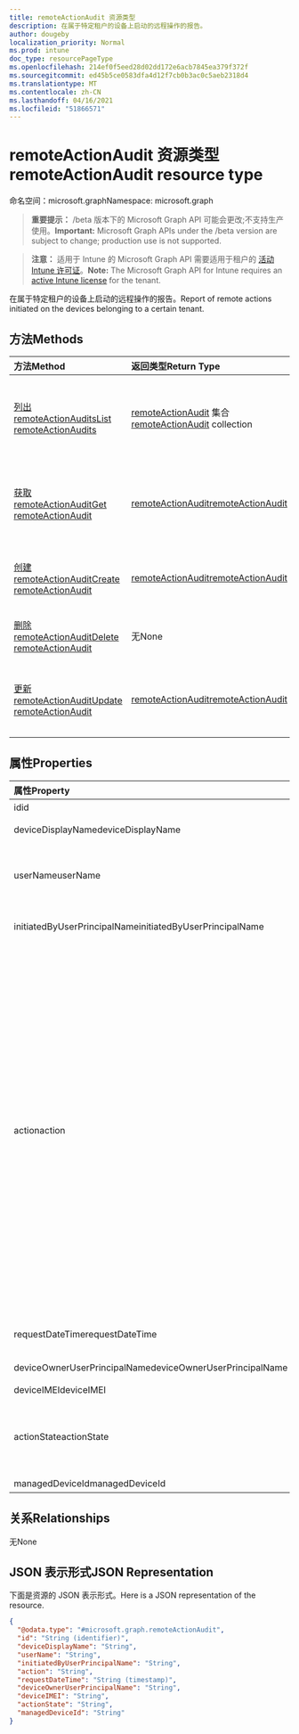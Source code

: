 ```yaml
---
title: remoteActionAudit 资源类型
description: 在属于特定租户的设备上启动的远程操作的报告。
author: dougeby
localization_priority: Normal
ms.prod: intune
doc_type: resourcePageType
ms.openlocfilehash: 214ef0f5eed28d02dd172e6acb7845ea379f372f
ms.sourcegitcommit: ed45b5ce0583dfa4d12f7cb0b3ac0c5aeb2318d4
ms.translationtype: MT
ms.contentlocale: zh-CN
ms.lasthandoff: 04/16/2021
ms.locfileid: "51866571"
---
```

# <a name="remoteactionaudit-resource-type"></a><span data-ttu-id="5a75c-103">remoteActionAudit 资源类型</span><span class="sxs-lookup"><span data-stu-id="5a75c-103">remoteActionAudit resource type</span></span>

<span data-ttu-id="5a75c-104">命名空间：microsoft.graph</span><span class="sxs-lookup"><span data-stu-id="5a75c-104">Namespace: microsoft.graph</span></span>

> <span data-ttu-id="5a75c-105">**重要提示：** /beta 版本下的 Microsoft Graph API 可能会更改;不支持生产使用。</span><span class="sxs-lookup"><span data-stu-id="5a75c-105">**Important:** Microsoft Graph APIs under the /beta version are subject to change; production use is not supported.</span></span>

> <span data-ttu-id="5a75c-106">**注意：** 适用于 Intune 的 Microsoft Graph API 需要适用于租户的 [活动 Intune 许可证](https://go.microsoft.com/fwlink/?linkid=839381)。</span><span class="sxs-lookup"><span data-stu-id="5a75c-106">**Note:** The Microsoft Graph API for Intune requires an [active Intune license](https://go.microsoft.com/fwlink/?linkid=839381) for the tenant.</span></span>

<span data-ttu-id="5a75c-107">在属于特定租户的设备上启动的远程操作的报告。</span><span class="sxs-lookup"><span data-stu-id="5a75c-107">Report of remote actions initiated on the devices belonging to a certain tenant.</span></span>

## <a name="methods"></a><span data-ttu-id="5a75c-108">方法</span><span class="sxs-lookup"><span data-stu-id="5a75c-108">Methods</span></span>
|<span data-ttu-id="5a75c-109">方法</span><span class="sxs-lookup"><span data-stu-id="5a75c-109">Method</span></span>|<span data-ttu-id="5a75c-110">返回类型</span><span class="sxs-lookup"><span data-stu-id="5a75c-110">Return Type</span></span>|<span data-ttu-id="5a75c-111">说明</span><span class="sxs-lookup"><span data-stu-id="5a75c-111">Description</span></span>|
|:---|:---|:---|
|[<span data-ttu-id="5a75c-112">列出 remoteActionAudits</span><span class="sxs-lookup"><span data-stu-id="5a75c-112">List remoteActionAudits</span></span>](../api/intune-devices-remoteactionaudit-list.md)|<span data-ttu-id="5a75c-113">[remoteActionAudit](../resources/intune-devices-remoteactionaudit.md) 集合</span><span class="sxs-lookup"><span data-stu-id="5a75c-113">[remoteActionAudit](../resources/intune-devices-remoteactionaudit.md) collection</span></span>|<span data-ttu-id="5a75c-114">列出 [remoteActionAudit 对象的属性和](../resources/intune-devices-remoteactionaudit.md) 关系。</span><span class="sxs-lookup"><span data-stu-id="5a75c-114">List properties and relationships of the [remoteActionAudit](../resources/intune-devices-remoteactionaudit.md) objects.</span></span>|
|[<span data-ttu-id="5a75c-115">获取 remoteActionAudit</span><span class="sxs-lookup"><span data-stu-id="5a75c-115">Get remoteActionAudit</span></span>](../api/intune-devices-remoteactionaudit-get.md)|[<span data-ttu-id="5a75c-116">remoteActionAudit</span><span class="sxs-lookup"><span data-stu-id="5a75c-116">remoteActionAudit</span></span>](../resources/intune-devices-remoteactionaudit.md)|<span data-ttu-id="5a75c-117">读取 [remoteActionAudit 对象的属性和](../resources/intune-devices-remoteactionaudit.md) 关系。</span><span class="sxs-lookup"><span data-stu-id="5a75c-117">Read properties and relationships of the [remoteActionAudit](../resources/intune-devices-remoteactionaudit.md) object.</span></span>|
|[<span data-ttu-id="5a75c-118">创建 remoteActionAudit</span><span class="sxs-lookup"><span data-stu-id="5a75c-118">Create remoteActionAudit</span></span>](../api/intune-devices-remoteactionaudit-create.md)|[<span data-ttu-id="5a75c-119">remoteActionAudit</span><span class="sxs-lookup"><span data-stu-id="5a75c-119">remoteActionAudit</span></span>](../resources/intune-devices-remoteactionaudit.md)|<span data-ttu-id="5a75c-120">创建新的 [remoteActionAudit](../resources/intune-devices-remoteactionaudit.md) 对象。</span><span class="sxs-lookup"><span data-stu-id="5a75c-120">Create a new [remoteActionAudit](../resources/intune-devices-remoteactionaudit.md) object.</span></span>|
|[<span data-ttu-id="5a75c-121">删除 remoteActionAudit</span><span class="sxs-lookup"><span data-stu-id="5a75c-121">Delete remoteActionAudit</span></span>](../api/intune-devices-remoteactionaudit-delete.md)|<span data-ttu-id="5a75c-122">无</span><span class="sxs-lookup"><span data-stu-id="5a75c-122">None</span></span>|<span data-ttu-id="5a75c-123">删除 [remoteActionAudit](../resources/intune-devices-remoteactionaudit.md)。</span><span class="sxs-lookup"><span data-stu-id="5a75c-123">Deletes a [remoteActionAudit](../resources/intune-devices-remoteactionaudit.md).</span></span>|
|[<span data-ttu-id="5a75c-124">更新 remoteActionAudit</span><span class="sxs-lookup"><span data-stu-id="5a75c-124">Update remoteActionAudit</span></span>](../api/intune-devices-remoteactionaudit-update.md)|[<span data-ttu-id="5a75c-125">remoteActionAudit</span><span class="sxs-lookup"><span data-stu-id="5a75c-125">remoteActionAudit</span></span>](../resources/intune-devices-remoteactionaudit.md)|<span data-ttu-id="5a75c-126">更新 [remoteActionAudit 对象](../resources/intune-devices-remoteactionaudit.md) 的属性。</span><span class="sxs-lookup"><span data-stu-id="5a75c-126">Update the properties of a [remoteActionAudit](../resources/intune-devices-remoteactionaudit.md) object.</span></span>|

## <a name="properties"></a><span data-ttu-id="5a75c-127">属性</span><span class="sxs-lookup"><span data-stu-id="5a75c-127">Properties</span></span>
|<span data-ttu-id="5a75c-128">属性</span><span class="sxs-lookup"><span data-stu-id="5a75c-128">Property</span></span>|<span data-ttu-id="5a75c-129">类型</span><span class="sxs-lookup"><span data-stu-id="5a75c-129">Type</span></span>|<span data-ttu-id="5a75c-130">说明</span><span class="sxs-lookup"><span data-stu-id="5a75c-130">Description</span></span>|
|:---|:---|:---|
|<span data-ttu-id="5a75c-131">id</span><span class="sxs-lookup"><span data-stu-id="5a75c-131">id</span></span>|<span data-ttu-id="5a75c-132">String</span><span class="sxs-lookup"><span data-stu-id="5a75c-132">String</span></span>|<span data-ttu-id="5a75c-133">报告 ID。</span><span class="sxs-lookup"><span data-stu-id="5a75c-133">Report Id.</span></span>|
|<span data-ttu-id="5a75c-134">deviceDisplayName</span><span class="sxs-lookup"><span data-stu-id="5a75c-134">deviceDisplayName</span></span>|<span data-ttu-id="5a75c-135">String</span><span class="sxs-lookup"><span data-stu-id="5a75c-135">String</span></span>|<span data-ttu-id="5a75c-136">Intune 设备名称。</span><span class="sxs-lookup"><span data-stu-id="5a75c-136">Intune device name.</span></span>|
|<span data-ttu-id="5a75c-137">userName</span><span class="sxs-lookup"><span data-stu-id="5a75c-137">userName</span></span>|<span data-ttu-id="5a75c-138">String</span><span class="sxs-lookup"><span data-stu-id="5a75c-138">String</span></span>|<span data-ttu-id="5a75c-139">\[已弃用 \] 请改为使用 InitiatedByUserPrincipalName。</span><span class="sxs-lookup"><span data-stu-id="5a75c-139">\[deprecated\] Please use InitiatedByUserPrincipalName instead.</span></span>|
|<span data-ttu-id="5a75c-140">initiatedByUserPrincipalName</span><span class="sxs-lookup"><span data-stu-id="5a75c-140">initiatedByUserPrincipalName</span></span>|<span data-ttu-id="5a75c-141">String</span><span class="sxs-lookup"><span data-stu-id="5a75c-141">String</span></span>|<span data-ttu-id="5a75c-142">启动设备操作的用户，格式为 UPN。</span><span class="sxs-lookup"><span data-stu-id="5a75c-142">User who initiated the device action, format is UPN.</span></span>|
|<span data-ttu-id="5a75c-143">action</span><span class="sxs-lookup"><span data-stu-id="5a75c-143">action</span></span>|[<span data-ttu-id="5a75c-144">remoteAction</span><span class="sxs-lookup"><span data-stu-id="5a75c-144">remoteAction</span></span>](../resources/intune-devices-remoteaction.md)|<span data-ttu-id="5a75c-145">操作名称。</span><span class="sxs-lookup"><span data-stu-id="5a75c-145">The action name.</span></span> <span data-ttu-id="5a75c-146">可能的值是 `unknown` `factoryReset` `removeCompanyData` ：、、、、、、、、、 `resetPasscode` `remoteLock` `enableLostMode` `disableLostMode` `locateDevice` `rebootNow` `recoverPasscode` `cleanWindowsDevice` `logoutSharedAppleDeviceActiveUser` `quickScan` `fullScan` `windowsDefenderUpdateSignatures` `factoryResetKeepEnrollmentData` `updateDeviceAccount` `automaticRedeployment` `shutDown` `rotateBitLockerKeys` `rotateFileVaultKey` `getFileVaultKey` `setDeviceName` `activateDeviceEsim` 。</span><span class="sxs-lookup"><span data-stu-id="5a75c-146">Possible values are: `unknown`, `factoryReset`, `removeCompanyData`, `resetPasscode`, `remoteLock`, `enableLostMode`, `disableLostMode`, `locateDevice`, `rebootNow`, `recoverPasscode`, `cleanWindowsDevice`, `logoutSharedAppleDeviceActiveUser`, `quickScan`, `fullScan`, `windowsDefenderUpdateSignatures`, `factoryResetKeepEnrollmentData`, `updateDeviceAccount`, `automaticRedeployment`, `shutDown`, `rotateBitLockerKeys`, `rotateFileVaultKey`, `getFileVaultKey`, `setDeviceName`, `activateDeviceEsim`.</span></span>|
|<span data-ttu-id="5a75c-147">requestDateTime</span><span class="sxs-lookup"><span data-stu-id="5a75c-147">requestDateTime</span></span>|<span data-ttu-id="5a75c-148">DateTimeOffset</span><span class="sxs-lookup"><span data-stu-id="5a75c-148">DateTimeOffset</span></span>|<span data-ttu-id="5a75c-149">发出操作的时间（以 UTC 表示）。</span><span class="sxs-lookup"><span data-stu-id="5a75c-149">Time when the action was issued, given in UTC.</span></span>|
|<span data-ttu-id="5a75c-150">deviceOwnerUserPrincipalName</span><span class="sxs-lookup"><span data-stu-id="5a75c-150">deviceOwnerUserPrincipalName</span></span>|<span data-ttu-id="5a75c-151">String</span><span class="sxs-lookup"><span data-stu-id="5a75c-151">String</span></span>|<span data-ttu-id="5a75c-152">设备所有者的 Upn。</span><span class="sxs-lookup"><span data-stu-id="5a75c-152">Upn of the device owner.</span></span>|
|<span data-ttu-id="5a75c-153">deviceIMEI</span><span class="sxs-lookup"><span data-stu-id="5a75c-153">deviceIMEI</span></span>|<span data-ttu-id="5a75c-154">String</span><span class="sxs-lookup"><span data-stu-id="5a75c-154">String</span></span>|<span data-ttu-id="5a75c-155">设备的 IMEI。</span><span class="sxs-lookup"><span data-stu-id="5a75c-155">IMEI of the device.</span></span>|
|<span data-ttu-id="5a75c-156">actionState</span><span class="sxs-lookup"><span data-stu-id="5a75c-156">actionState</span></span>|[<span data-ttu-id="5a75c-157">actionState</span><span class="sxs-lookup"><span data-stu-id="5a75c-157">actionState</span></span>](../resources/intune-shared-actionstate.md)|<span data-ttu-id="5a75c-158">操作状态。</span><span class="sxs-lookup"><span data-stu-id="5a75c-158">Action state.</span></span> <span data-ttu-id="5a75c-159">可取值为：`none`、`pending`、`canceled`、`active`、`done`、`failed` 或 `notSupported`。</span><span class="sxs-lookup"><span data-stu-id="5a75c-159">Possible values are: `none`, `pending`, `canceled`, `active`, `done`, `failed`, `notSupported`.</span></span>|
|<span data-ttu-id="5a75c-160">managedDeviceId</span><span class="sxs-lookup"><span data-stu-id="5a75c-160">managedDeviceId</span></span>|<span data-ttu-id="5a75c-161">String</span><span class="sxs-lookup"><span data-stu-id="5a75c-161">String</span></span>|<span data-ttu-id="5a75c-162">操作目标。</span><span class="sxs-lookup"><span data-stu-id="5a75c-162">Action target.</span></span>|

## <a name="relationships"></a><span data-ttu-id="5a75c-163">关系</span><span class="sxs-lookup"><span data-stu-id="5a75c-163">Relationships</span></span>
<span data-ttu-id="5a75c-164">无</span><span class="sxs-lookup"><span data-stu-id="5a75c-164">None</span></span>

## <a name="json-representation"></a><span data-ttu-id="5a75c-165">JSON 表示形式</span><span class="sxs-lookup"><span data-stu-id="5a75c-165">JSON Representation</span></span>
<span data-ttu-id="5a75c-166">下面是资源的 JSON 表示形式。</span><span class="sxs-lookup"><span data-stu-id="5a75c-166">Here is a JSON representation of the resource.</span></span>
<!-- {
  "blockType": "resource",
  "keyProperty": "id",
  "@odata.type": "microsoft.graph.remoteActionAudit"
}
-->
``` json
{
  "@odata.type": "#microsoft.graph.remoteActionAudit",
  "id": "String (identifier)",
  "deviceDisplayName": "String",
  "userName": "String",
  "initiatedByUserPrincipalName": "String",
  "action": "String",
  "requestDateTime": "String (timestamp)",
  "deviceOwnerUserPrincipalName": "String",
  "deviceIMEI": "String",
  "actionState": "String",
  "managedDeviceId": "String"
}
```





